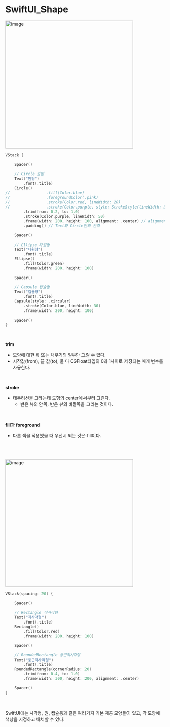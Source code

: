 #  SwiftUI_Shape

<img width="403" alt="image" src="https://user-images.githubusercontent.com/63503972/228464057-46916ae2-7c83-45ac-9099-76957afd6b79.png">

```swift
VStack {
    
    Spacer()
    
    // Circle 원형
    Text("원형")
        .font(.title)
    Circle()
//                .fill(Color.blue)
//                .foregroundColor(.pink)
//                .stroke(Color.red, lineWidth: 20)
//                .stroke(Color.purple, style: StrokeStyle(lineWidth: 30, lineCap: .butt, dash: [30]))
        .trim(from: 0.2, to: 1.0)
        .stroke(Color.purple, lineWidth: 50)
        .frame(width: 200, height: 100, alignment: .center) // alignment는 center가 기본값
        .padding() // Text와 Circle간의 간격
    
    Spacer()
    
    // Ellipse 타원형
    Text("타원형")
        .font(.title)
    Ellipse()
        .fill(Color.green)
        .frame(width: 200, height: 100)
    
    Spacer()
    
    // Capsule 캡슐형
    Text("캡슐형")
        .font(.title)
    Capsule(style: .circular)
        .stroke(Color.blue, lineWidth: 30)
        .frame(width: 200, height: 100)
    
    Spacer()
}
```
<br>

**trim**
- 모양에 대한 획 또는 채우기의 일부만 그릴 수 있다.
- 시작값(from), 끝 값(to), 둘 다 CGFloat타입의 0과 1사이로 저장되는 매개 변수를 사용한다.
<br>

**stroke**
- 테두리선을 그리는데 도형의 center에서부터 그린다.
    - 반은 뷰의 안쪽, 반은 뷰의 바깥쪽을 그리는 것이다.
<br>

**fill과 foreground**
- 다른 색을 적용했을 때 우선시 되는 것은 fill이다.

<br>
<br>
<br>

<img width="403" alt="image" src="https://user-images.githubusercontent.com/63503972/228464630-9cab9cfd-d5d7-47fb-abb3-68d8a2c6a22f.png">

```swift
VStack(spacing: 20) {
    
    Spacer()
    
    // Rectangle 직사각형
    Text("직사각형")
        .font(.title)
    Rectangle()
        .fill(Color.red)
        .frame(width: 200, height: 100)
    
    Spacer()
    
    // RoundedRectangle 둥근직사각형
    Text("둥근직사각형")
        .font(.title)
    RoundedRectangle(cornerRadius: 20)
        .trim(from: 0.4, to: 1.0)
        .frame(width: 300, height: 200, alignment: .center)
    
    Spacer()
}
```
<br>

SwiftUI에는 사각형, 원, 캡슐등과 같은 여러가지 기본 제공 모양들이 있고, 각 모양에 색상을 지정하고 배치할 수 있다.
